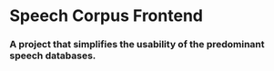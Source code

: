 # Speech Corpus Frontend
### A project that simplifies the usability of the predominant speech databases.
